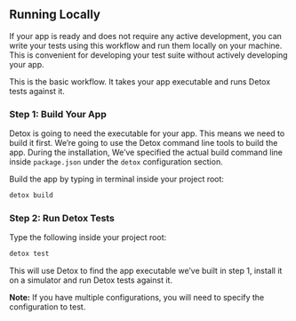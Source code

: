 ## Running Locally

If your app is ready and does not require any active development, you can write your tests using this workflow and run them locally on your machine. This is convenient for developing your test suite without actively developing your app.

This is the basic workflow. It takes your app executable and runs Detox tests against it.

### Step 1: Build Your App

Detox is going to need the executable for your app. This means we need to build it first. We’re going to use the Detox command line tools to build the app. During the installation, We’ve specified the actual build command line inside `package.json` under the `detox` configuration section.

Build the app by typing in terminal inside your project root:

```sh
detox build
```

### Step 2: Run Detox Tests

Type the following inside your project root:

```sh
detox test
```

This will use Detox to find the app executable we’ve built in step 1, install it on a simulator and run Detox tests against it.

**Note:** If you have multiple configurations, you will need to specify the configuration to test.
